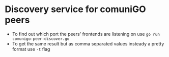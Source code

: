 # Discovery service for comuniGO peers
- To find out which port the peers' frontends are listening on use `go run comunigo-peer-discover.go`
- To get the same result but as comma separated values insteady a pretty format use `-t` flag